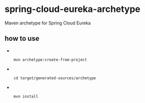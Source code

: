 # spring-cloud-eureka-archetype
Maven archetype for Spring Cloud Eureka

## how to use 

* 

        mvn archetype:create-from-project

*

        cd target/generated-sources/archetype

*

        mvn install
